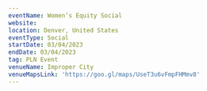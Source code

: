 ```yaml
---
eventName: Women’s Equity Social
website: 
location: Denver, United States
eventType: Social
startDate: 03/04/2023
endDate: 03/04/2023
tag: PLN Event
venueName: Improper City
venueMapsLink: 'https://goo.gl/maps/UseT3u6vFmpFHMmv8'
---
```

